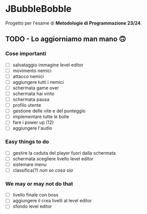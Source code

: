 
# JBubbleBobble

Progetto per l'esame di **Metodologie di Programmazione 23/24**.

## TODO - Lo aggiorniamo man mano 🙃

### Cose importanti
- [ ] salvataggio immagine level editor
- [ ] movimento nemici
- [ ] attacco nemici
- [ ] aggiungere tutti i nemici
- [ ] schermata game over
- [ ] schermata hai vinto
- [ ] schermata pausa
- [ ] profilo utente
- [ ] gestione delle vite e del punteggio
- [ ] implementare tutte le bolle
- [ ] fare i power up (12)
- [ ] aggiungere l'audio

### Easy things to do
- [ ] gestire la caduta del player fuori dalla schermata
- [ ] schermata scegliere livello level editor
- [ ] sistemare menu
- [ ] classifica(?) *non so cosa sia*

### We may or may not do that
- [ ] livello finale con boss
- [ ] aggiungere il crea livelli al level editor
- [ ] sfondo level editor 